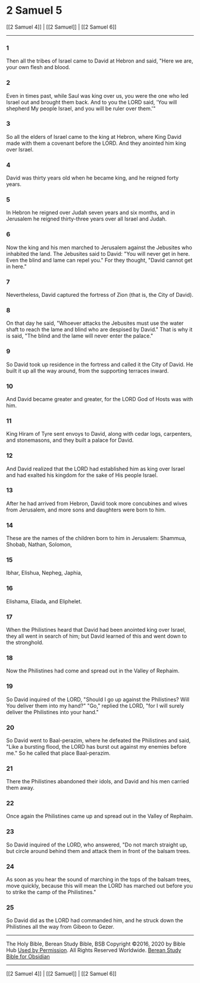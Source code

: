 # 2 Samuel 5

[[2 Samuel 4]] | [[2 Samuel]] | [[2 Samuel 6]]

---

### 1
Then all the tribes of Israel came to David at Hebron and said, "Here we are, your own flesh and blood.

### 2
Even in times past, while Saul was king over us, you were the one who led Israel out and brought them back. And to you the LORD said, 'You will shepherd My people Israel, and you will be ruler over them.'"

### 3
So all the elders of Israel came to the king at Hebron, where King David made with them a covenant before the LORD. And they anointed him king over Israel.

### 4
David was thirty years old when he became king, and he reigned forty years.

### 5
In Hebron he reigned over Judah seven years and six months, and in Jerusalem he reigned thirty-three years over all Israel and Judah.

### 6
Now the king and his men marched to Jerusalem against the Jebusites who inhabited the land. The Jebusites said to David: "You will never get in here. Even the blind and lame can repel you." For they thought, "David cannot get in here."

### 7
Nevertheless, David captured the fortress of Zion (that is, the City of David).

### 8
On that day he said, "Whoever attacks the Jebusites must use the water shaft to reach the lame and blind who are despised by David." That is why it is said, "The blind and the lame will never enter the palace."

### 9
So David took up residence in the fortress and called it the City of David. He built it up all the way around, from the supporting terraces inward.

### 10
And David became greater and greater, for the LORD God of Hosts was with him.

### 11
King Hiram of Tyre sent envoys to David, along with cedar logs, carpenters, and stonemasons, and they built a palace for David.

### 12
And David realized that the LORD had established him as king over Israel and had exalted his kingdom for the sake of His people Israel.

### 13
After he had arrived from Hebron, David took more concubines and wives from Jerusalem, and more sons and daughters were born to him.

### 14
These are the names of the children born to him in Jerusalem: Shammua, Shobab, Nathan, Solomon,

### 15
Ibhar, Elishua, Nepheg, Japhia,

### 16
Elishama, Eliada, and Eliphelet.

### 17
When the Philistines heard that David had been anointed king over Israel, they all went in search of him; but David learned of this and went down to the stronghold.

### 18
Now the Philistines had come and spread out in the Valley of Rephaim.

### 19
So David inquired of the LORD, "Should I go up against the Philistines? Will You deliver them into my hand?" "Go," replied the LORD, "for I will surely deliver the Philistines into your hand."

### 20
So David went to Baal-perazim, where he defeated the Philistines and said, "Like a bursting flood, the LORD has burst out against my enemies before me." So he called that place Baal-perazim.

### 21
There the Philistines abandoned their idols, and David and his men carried them away.

### 22
Once again the Philistines came up and spread out in the Valley of Rephaim.

### 23
So David inquired of the LORD, who answered, "Do not march straight up, but circle around behind them and attack them in front of the balsam trees.

### 24
As soon as you hear the sound of marching in the tops of the balsam trees, move quickly, because this will mean the LORD has marched out before you to strike the camp of the Philistines."

### 25
So David did as the LORD had commanded him, and he struck down the Philistines all the way from Gibeon to Gezer.

---

The Holy Bible, Berean Study Bible, BSB
Copyright ©2016, 2020 by Bible Hub
[Used by Permission](https://berean.bible/terms.htm). All Rights Reserved Worldwide.
[Berean Study Bible for Obsidian](https://github.com/gapmiss/berean-study-bible-for-obsidian)

---

[[2 Samuel 4]] | [[2 Samuel]] | [[2 Samuel 6]]


